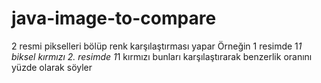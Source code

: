 # java-image-to-compare
2 resmi pikselleri bölüp renk karşılaştırması yapar
Örneğin 1 resimde 1*1 biksel kırmızı 2. resimde 1*1 kırmızı bunları karşılaştırarak benzerlik oranını yüzde olarak söyler
